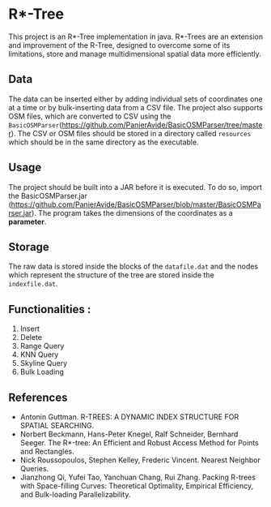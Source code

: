 # R*-Tree
This project is an R*-Tree implementation in java. R*-Trees are an extension and improvement of the R-Tree, designed to overcome some of its limitations, store and manage multidimensional spatial data more efficiently.
## Data
The data can be inserted either by adding individual sets of coordinates one at a time or by bulk-inserting data from a CSV file. The project also supports OSM files, which are converted to CSV using the `BasicOSMParser`(https://github.com/PanierAvide/BasicOSMParser/tree/master). The CSV or OSM files should be stored in a directory called `resources` which should be in the same directory as the executable.
## Usage
The project should be built into a JAR before it is executed. To do so, import the BasicOSMParser.jar (https://github.com/PanierAvide/BasicOSMParser/blob/master/BasicOSMParser.jar). The program takes the dimensions of the coordinates as a **parameter**.
## Storage
The raw data is stored inside the blocks of the `datafile.dat` and the nodes which represent the structure of the tree are stored inside the `indexfile.dat`.
## Functionalities :
1. Insert
2. Delete
3. Range Query
4. KNN Query
5. Skyline Query
6. Bulk Loading
## References
- Antonin Guttman. R-TREES: A DYNAMIC INDEX STRUCTURE FOR SPATIAL SEARCHING.
- Norbert Beckmann, Hans-Peter Knegel, Ralf Schneider, Bernhard Seeger. The R*-tree: An Efficient and Robust Access Method for Points and Rectangles.
- Nick Roussopoulos, Stephen Kelley, Frederic Vincent. Nearest Neighbor Queries.
- Jianzhong Qi, Yufei Tao, Yanchuan Chang, Rui Zhang. Packing R-trees with Space-filling Curves: Theoretical Optimality, Empirical Efficiency, and Bulk-loading Parallelizability.
